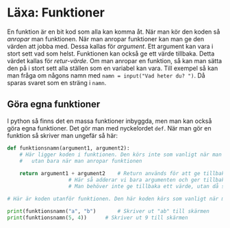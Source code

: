 # Läxa: Funktioner
En funktion är en bit kod som alla kan komma åt. När man kör den koden så *anropar* man funktionen. När man anropar funktioner kan man ge den värden att jobba med. Dessa kallas för *argument*. Ett argument kan vara i stort sett vad som helst. Funktionen kan också ge ett värde tillbaka. Detta värdet kallas för *retur-värde*. Om man anropar en funktion, så kan man sätta den på i stort sett alla ställen som en variabel kan vara. Till exempel så kan man fråga om någons namn med `namn = input("Vad heter du? ")`. Då sparas svaret som en sträng i `namn`.

## Göra egna funktioner
I python så finns det en massa funktioner inbyggda, men man kan också göra egna funktioner. Det gör man med nyckelordet `def`. När man gör en funktion så skriver man ungefär så här:
```python
def funktionsnamn(argument1, argument2):
	# Här ligger koden i funktionen. Den körs inte som vanligt när man startar programmet,
	# 	utan bara när man anropar funktionen
	
	return argument1 + argument2	# Return används för att ge tillbaka ett värde.
					# Här så adderar vi bara argumenten och ger tillbaka det.
					# Man behöver inte ge tillbaka ett värde, utan då skriver man inte return någonstans.

# Här är koden utanför funktionen. Den här koden körs som vanligt när man startar funktionen

print(funktionsnamn("a", "b")		# Skriver ut "ab" till skärmen
print(funktionsnamn(5, 4))		# Skriver ut 9 till skärmen
```
